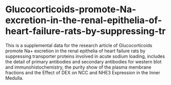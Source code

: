 # Glucocorticoids-promote-Na-excretion-in-the-renal-epithelia-of-heart-failure-rats-by-suppressing-tr
This is a supplemental data for the research article of Glucocorticoids promote Na+ excretion in the renal epithelia of heart failure rats by suppressing transporter proteins involved in acute sodium loading, includes the detail of primary antibodies and secondary antibodies for western blot and immunohistochemistry, the purity show of the plasma membrane fractions and the Effect of DEX on NCC and NHE3 Expression in the Inner Medulla.
